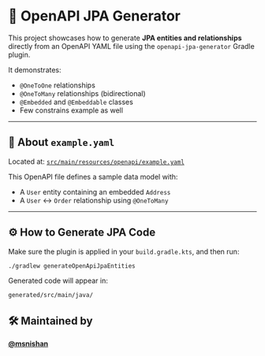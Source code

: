 # 🧬 OpenAPI JPA Generator

This project showcases how to generate **JPA entities and relationships** directly from an OpenAPI YAML file using the `openapi-jpa-generator` Gradle plugin.

It demonstrates:
- `@OneToOne` relationships
- `@OneToMany` relationships (bidirectional)
- `@Embedded` and `@Embeddable` classes 
- Few constrains example as well 

---

## 📘 About `example.yaml`

Located at: [`src/main/resources/openapi/example.yaml`](src/main/resources/openapi/example.yaml)

This OpenAPI file defines a sample data model with:

- A `User` entity containing an embedded `Address`
- A `User` ↔ `Order` relationship using `@OneToMany`

---

## ⚙️ How to Generate JPA Code

Make sure the plugin is applied in your `build.gradle.kts`, and then run:

```bash
./gradlew generateOpenApiJpaEntities
```
Generated code will appear in:

```css
generated/src/main/java/
```

## 🛠 Maintained by

**[@msnishan](https://github.com/msnishan)**

